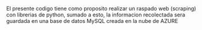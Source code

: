 El presente codigo tiene como proposito realizar un raspado web (scraping) con librerias de python, sumado a esto, la informacion recolectada sera guardada en una base de datos MySQL creada en la nube de AZURE
